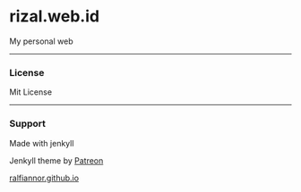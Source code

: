 # rizal.web.id

My personal web


* * *
### License
Mit License

* * *
### Support
Made with jenkyll

Jenkyll theme by [Patreon](https://www.patreon.com/artemsheludko)

[ralfiannor.github.io](ralfiannor.github.io)